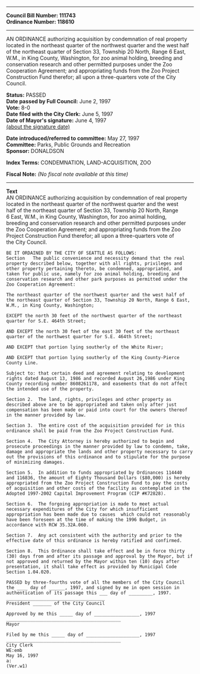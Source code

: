 * * * * *  
  
**Council Bill Number: [](#h0)[](#h2)111743**   
**Ordinance Number: 118610**  
  
* * * * *  
  
AN ORDINANCE authorizing acquisition by condemnation of real property located in the northeast quarter of the northwest quarter and the west half of the northeast quarter of Section 33, Township 20 North, Range 6 East, W.M., in King County, Washington, for zoo animal holding, breeding and conservation research and other permitted purposes under the Zoo Cooperation Agreement; and appropriating funds from the Zoo Project Construction Fund therefor; all upon a three-quarters vote of the City Council.  
  
**Status:** PASSED   
**Date passed by Full Council:** June 2, 1997   
**Vote:** 8-0   
**Date filed with the City Clerk:** June 5, 1997   
**Date of Mayor's signature:** June 4, 1997   
[(about the signature date)](/~public/approvaldate.htm)   
  
  
**Date introduced/referred to committee:** May 27, 1997   
**Committee:** Parks, Public Grounds and Recreation   
**Sponsor:** DONALDSON   
  
**Index Terms:** CONDEMNATION, LAND-ACQUISITION, ZOO  
  
**Fiscal Note:** *(No fiscal note available at this time)*  
  
* * * * *  
  
**Text**  
    AN ORDINANCE authorizing acquisition by condemnation of real property  
    located in the northeast quarter of the northwest quarter and the west  
    half of the northeast quarter of Section 33, Township 20 North, Range  
    6 East, W.M., in King County, Washington, for zoo animal holding,  
    breeding and conservation research and other permitted purposes under  
    the Zoo Cooperation Agreement; and appropriating funds from the Zoo  
    Project Construction Fund therefor; all upon a three-quarters vote of  
    the City Council.  
  
    BE IT ORDAINED BY THE CITY OF SEATTLE AS FOLLOWS:  
    Section   The public convenience and necessity demand that the real  
    property described below, together with all rights, privileges and  
    other property pertaining thereto, be condemned, appropriated, and  
    taken for public use, namely for zoo animal holding, breeding and  
    conservation research and other park purposes as permitted under the  
    Zoo Cooperation Agreement:  
  
    The northeast quarter of the northwest quarter and the west half of  
    the northeast quarter of Section 33, Township 20 North, Range 6 East,  
    W.M., in King County, Washington;  
  
    EXCEPT the north 30 feet of the northwest quarter of the northeast  
    quarter for S.E. 464th Street;  
  
    AND EXCEPT the north 30 feet of the east 30 feet of the northeast  
    quarter of the northwest quarter for S.E. 464th Street;  
  
    AND EXCEPT that portion lying southerly of the White River;  
  
    AND EXCEPT that portion lying southerly of the King County-Pierce  
    County Line.  
  
    Subject to: that certain deed and agreement relating to development  
    rights dated August 13, 1986 and recorded August 26,1986 under King  
    County recording number 8608261178, and easements that do not affect  
    the intended use of the property.  
  
    Section 2.  The land, rights, privileges and other property as  
    described above are to be appropriated and taken only after just  
    compensation has been made or paid into court for the owners thereof  
    in the manner provided by law.  
  
    Section 3.  The entire cost of the acquisition provided for in this  
    ordinance shall be paid from the Zoo Project Construction Fund.  
  
    Section 4.  The City Attorney is hereby authorized to begin and  
    prosecute proceedings in the manner provided by law to condemn, take,  
    damage and appropriate the lands and other property necessary to carry  
    out the provisions of this ordinance and to stipulate for the purpose  
    of minimizing damages.  
  
    Section 5.  In addition to funds appropriated by Ordinances 114440  
    and 116836, the amount of Eighty Thousand Dollars ($80,000) is hereby  
    appropriated from the Zoo Project Construction Fund to pay the costs  
    of acquisition and other costs of the facility as contemplated in the  
    Adopted 1997-2002 Capital Improvement Program (CIP #K72828).  
  
    Section 6.  The forgoing appropriation is made to meet actual  
    necessary expenditures of the City for which insufficient  
    appropriation has been made due to causes  which could not reasonably  
    have been foreseen at the time of making the 1996 Budget, in  
    accordance with RCW 35.32A.060.  
  
    Section 7.  Any act consistent with the authority and prior to the  
    effective date of this ordinance is hereby ratified and confirmed.  
  
    Section 8.  This Ordinance shall take effect and be in force thirty  
    (30) days from and after its passage and approval by the Mayor, but if  
    not approved and returned by the Mayor within ten (10) days after  
    presentation, it shall take effect as provided by Municipal Code  
    Section 1.04.020.  
  
    PASSED by three-fourths vote of all the members of the City Council  
    the ____ day of ______, 1997, and signed by me in open session in  
    authentication of its passage this ___ day of _________, 1997.  
    _____________________________________  
    President _______ of the City Council  
  
    Approved by me this _____ day of _________________, 1997  
    ___________________________________________  
    Mayor  
  
    Filed by me this _____ day of ____________________, 1997  
    ___________________________________________  
    City Clerk  
    WE:emb  
    May 16, 1997  
    a:  
    (Ver.w1)  
